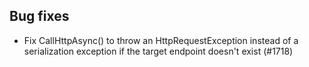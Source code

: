## Bug fixes
- Fix CallHttpAsync() to throw an HttpRequestException instead of a serialization exception if the target endpoint doesn't exist (#1718)